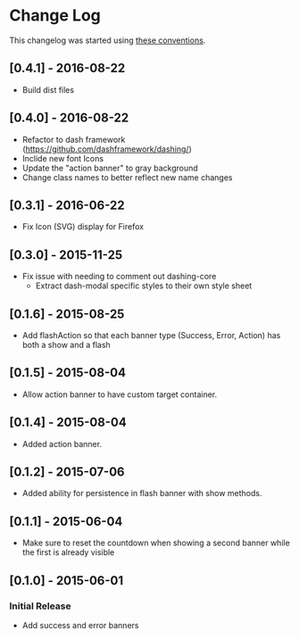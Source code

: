 # Change Log

This changelog was started using [these conventions](http://keepachangelog.com/).

## [0.4.1] - 2016-08-22

 * Build dist files

## [0.4.0] - 2016-08-22

 * Refactor to dash framework (https://github.com/dashframework/dashing/)
 * Inclide new font Icons
 * Update the "action banner" to gray background
 * Change class names to better reflect new name changes

## [0.3.1] - 2016-06-22

 * Fix Icon (SVG) display for Firefox

## [0.3.0] - 2015-11-25

 * Fix issue with needing to comment out dashing-core
     * Extract dash-modal specific styles to their own style sheet

## [0.1.6] - 2015-08-25

 * Add flashAction so that each banner type (Success, Error, Action) has both a show and a flash

## [0.1.5] - 2015-08-04

 * Allow action banner to have custom target container.

## [0.1.4] - 2015-08-04

 * Added action banner.

## [0.1.2] - 2015-07-06

 * Added ability for persistence in flash banner with show methods.

## [0.1.1] - 2015-06-04

 * Make sure to reset the countdown when showing a second banner while the first is already visible

## [0.1.0] - 2015-06-01

### Initial Release

 * Add success and error banners
